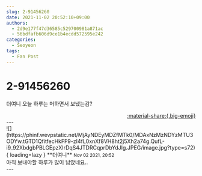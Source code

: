 ```yaml
---
slug: 2-91456260
date: 2021-11-02 20:52:10+09:00
authors:
  - 2d9e177f47d36585c529700981a871ac
  - 56bdfafb606d9ce1b4ecdd572595e242
categories:
  - Seoyeon
tags:
  - Fan Post
---
```


# 2-91456260

<div class="post-container" markdown="1">
<div class="content-container md-sidebar__scrollwrap" markdown="1">

더여니 오늘 하루는 머하면서 보냈는감?

</div>
</div>

<div style="text-align: right;" markdown="1">
<a href="https://weverse.io/fromis9/fanpost/2-91456260" style="text-align: right;">:material-share:{.big-emoji}</a>
</div>
---

<div class="comments-container md-sidebar__scrollwrap" markdown="1">
<div class="comment" markdown="1">
<div class='id-container' markdown="1">
![](https://phinf.wevpstatic.net/MjAyNDEyMDZfMTk0/MDAxNzMzNDYzMTU3ODYw.tGTD1QfitfecHkFF9-zI4fL0xnXf8VH8ht2j5Xh2a74g.QufL-i9_92XbdgbPBLGEpzXIrDqS4JTDRCqprDbYdJIg.JPEG/image.jpg?type=s72){ loading=lazy }
**<span class="artist">더여니</span>** <small>Nov 02 2021, 20:52</small><br>
</div>
<div class='comment-body' markdown="1">
아직 보내야할 하루가 많이 남았네요..
</div>
</div>
</div>
---
